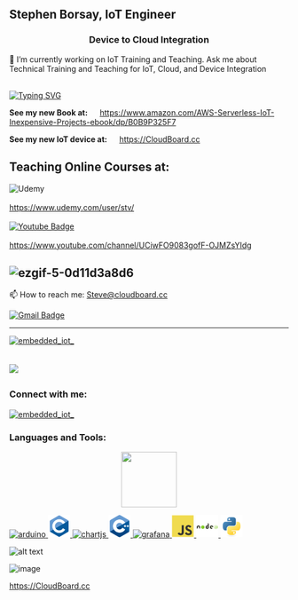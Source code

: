 ## Stephen Borsay, IoT Engineer 
<h3 align="center">Device to Cloud Integration</h3>

💬 I’m currently working on IoT Training and Teaching. Ask me about Technical Training and Teaching for IoT, Cloud, and Device Integration </br></br>

[![Typing SVG](https://readme-typing-svg.herokuapp.com?font=Fira+Code&duration=5500&pause=1000&color=2F2EF7&center=true&multiline=true&width=435&lines=My+New+Book+on+Amazon;%22AWS+Serverless+IoT%22)](https://git.io/typing-svg)
</br></p>
**See my new Book at:**  &emsp; https://www.amazon.com/AWS-Serverless-IoT-Inexpensive-Projects-ebook/dp/B0B9P325F7
</br></p>
**See my new IoT device at:**  &emsp; https://CloudBoard.cc
</br>
## Teaching Online Courses at:

![Udemy](https://img.shields.io/badge/Udemy-A435F0?style=for-the-badge&logo=Udemy&logoColor=white) </br> </br>  https://www.udemy.com/user/stv/  </br>
</br> <a href="https://www.youtube.com/channel/UCiwFO9083gofF-OJMZsYIdg">
    <img src="https://img.shields.io/badge/YouTube-red?style=for-the-badge&logo=youtube&logoColor=white" alt="Youtube Badge"/>  </br>
  </a></br>
  https://www.youtube.com/channel/UCiwFO9083gofF-OJMZsYIdg
  </br>

![ezgif-5-0d11d3a8d6](https://user-images.githubusercontent.com/16296900/152267669-32a10f21-0ffa-40bc-a67c-a72c5eb9b999.gif)
---

📫 How to reach me: Steve@cloudboard.cc </br>

[![Gmail Badge](https://img.shields.io/badge/-Borsay@gmail.com-c14438?style=flat-square&logo=Gmail&logoColor=white&link=mailto:Borsay@gmail.com)](mailto:mBorsay@gmail.com) 

---

<p align="left"> <a href="https://twitter.com/embedded_iot_" target="blank"><img src="https://img.shields.io/twitter/follow/embedded_iot_?logo=twitter&style=for-the-badge" alt="embedded_iot_" /></a> </p>

![](https://komarev.com/ghpvc/?username=sborsay)
---

<h3 align="left">Connect with me:</h3>
<p align="left">
<a href="https://twitter.com/embedded_iot_" target="blank"><img align="center" src="https://raw.githubusercontent.com/rahuldkjain/github-profile-readme-generator/master/src/images/icons/Social/twitter.svg" alt="embedded_iot_" height="30" width="40" /></a>
  

  
</p>

<h3 align="left">Languages and Tools:</h3>

<div class="col-md-2 col-lg-4  zoom-on-hover" style="display: flex; justify-content: center;"><img width="100px", height="100px" src="https://icon.vimalverma.in/img/?tool=amazon-web-services&acol=gold"></div>

<p align="left"> <a href="https://www.arduino.cc/" target="_blank" rel="noreferrer"> <img src="https://cdn.worldvectorlogo.com/logos/arduino-1.svg" alt="arduino" width="40" height="40"/> </a> <a href="https://www.cprogramming.com/" target="_blank" rel="noreferrer"> <img src="https://raw.githubusercontent.com/devicons/devicon/master/icons/c/c-original.svg" alt="c" width="40" height="40"/> </a> <a href="https://www.chartjs.org" target="_blank" rel="noreferrer"> <img src="https://www.chartjs.org/media/logo-title.svg" alt="chartjs" width="40" height="40"/> </a> <a href="https://www.w3schools.com/cpp/" target="_blank" rel="noreferrer"> <img src="https://raw.githubusercontent.com/devicons/devicon/master/icons/cplusplus/cplusplus-original.svg" alt="cplusplus" width="40" height="40"/> </a> <a href="https://grafana.com" target="_blank" rel="noreferrer"> <img src="https://www.vectorlogo.zone/logos/grafana/grafana-icon.svg" alt="grafana" width="40" height="40"/> </a> <a href="https://developer.mozilla.org/en-US/docs/Web/JavaScript" target="_blank" rel="noreferrer"> <img src="https://raw.githubusercontent.com/devicons/devicon/master/icons/javascript/javascript-original.svg" alt="javascript" width="40" height="40"/> </a> <a href="https://nodejs.org" target="_blank" rel="noreferrer"> <img src="https://raw.githubusercontent.com/devicons/devicon/master/icons/nodejs/nodejs-original-wordmark.svg" alt="nodejs" width="40" height="40"/> </a> <a href="https://www.python.org" target="_blank" rel="noreferrer"> <img src="https://raw.githubusercontent.com/devicons/devicon/master/icons/python/python-original.svg" alt="python" width="40" height="40"/> </a></p>

![alt text](https://github.com/sborsay/Serverless-IoT-on-AWS/blob/master/Level4_design/resize15.jpg?raw=true)

![image](https://user-images.githubusercontent.com/16296900/152218861-32746953-e7bc-4981-b71e-84fc3d45febd.png)

https://CloudBoard.cc

<!--
**sborsay/sborsay** is a ✨ _special_ ✨ repository because its `README.md` (this file) appears on your GitHub profile.

Here are some ideas to get you started:

- 🔭 I’m currently working on ...
- 🌱 I’m currently learning ...
- 👯 I’m looking to collaborate on ...
- 🤔 I’m looking for help with ...
- 💬 Ask me about ...
- 📫 How to reach me: ...
- 😄 Pronouns: ...
- ⚡ Fun fact: ...
-->
